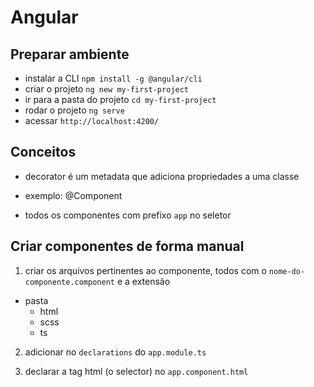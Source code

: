 # Angular

## Preparar ambiente

- instalar a CLI `npm install -g @angular/cli`
- criar o projeto `ng new my-first-project`
- ir para a pasta do projeto `cd my-first-project`
- rodar o projeto `ng serve`
- acessar `http://localhost:4200/`

## Conceitos

- decorator é um metadata que adiciona propriedades a uma classe
- exemplo: @Component

- todos os componentes com prefixo `app` no seletor

## Criar componentes de forma manual

1. criar os arquivos pertinentes ao componente, todos com o `nome-do-componente.component` e a extensão

- pasta
    - html
    - scss
    - ts

2. adicionar no `declarations` do `app.module.ts`

3. declarar a tag html (o selector) no `app.component.html`


